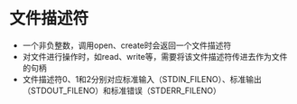 # 文件描述符

* 一个非负整数，调用open、create时会返回一个文件描述符
* 对文件进行操作时，如read、write等，需要将该文件描述符传进去作为文件的句柄
* 文件描述符0、1和2分别对应标准输入（STDIN_FILENO）、标准输出（STDOUT_FILENO）和标准错误（STDERR_FILENO）






